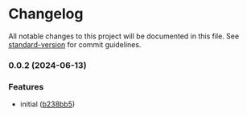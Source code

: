 # Changelog

All notable changes to this project will be documented in this file. See [standard-version](https://github.com/conventional-changelog/standard-version) for commit guidelines.

### 0.0.2 (2024-06-13)


### Features

* initial ([b238bb5](https://github.com/TrainingITCourses/stk-ws-srv/commit/b238bb59dd178bda515df4a35aeab2e55c18ef5f))
